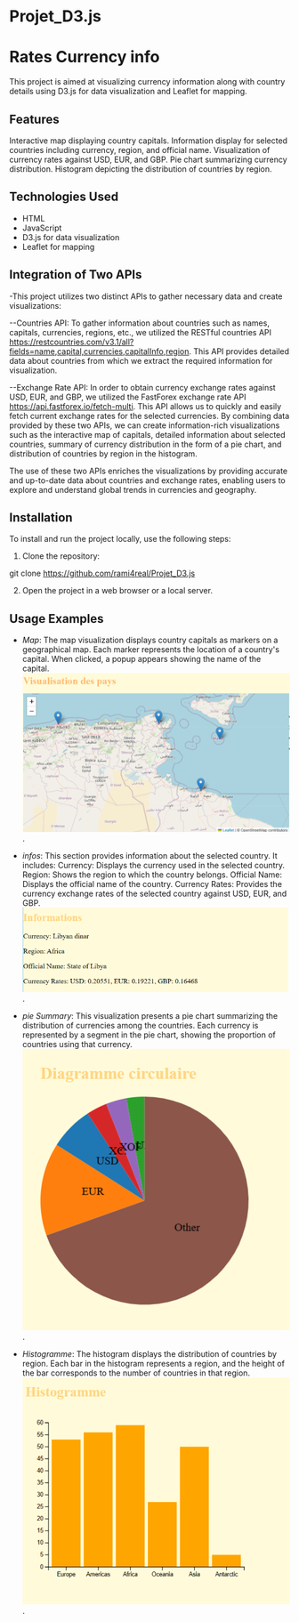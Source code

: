 # Projet_D3.js
# Rates Currency info

This project is aimed at visualizing currency information along with country details using D3.js for data visualization and Leaflet for mapping.


## Features
Interactive map displaying country capitals.
Information display for selected countries including currency, region, and official name.
Visualization of currency rates against USD, EUR, and GBP.
Pie chart summarizing currency distribution.
Histogram depicting the distribution of countries by region.


## Technologies Used

- HTML
- JavaScript
- D3.js for data visualization
- Leaflet for mapping

## Integration of Two APIs

-This project utilizes two distinct APIs to gather necessary data and create visualizations:

--Countries API: To gather information about countries such as names, capitals, currencies, regions, etc., we utilized the RESTful countries API https://restcountries.com/v3.1/all?fields=name,capital,currencies,capitalInfo,region. This API provides detailed data about countries from which we extract the required information for visualization.


--Exchange Rate API: In order to obtain currency exchange rates against USD, EUR, and GBP, we utilized the FastForex exchange rate API https://api.fastforex.io/fetch-multi. This API allows us to quickly and easily fetch current exchange rates for the selected currencies.
By combining data provided by these two APIs, we can create information-rich visualizations such as the interactive map of capitals, detailed information about selected countries, summary of currency distribution in the form of a pie chart, and distribution of countries by region in the histogram.

The use of these two APIs enriches the visualizations by providing accurate and up-to-date data about countries and exchange rates, enabling users to explore and understand global trends in currencies and geography.


## Installation

To install and run the project locally, use the following steps:

1. Clone the repository:

git clone https://github.com/rami4real/Projet_D3.js

2. Open the project in a web browser or a local server.

## Usage Examples

- *Map*:  The map visualization displays country capitals as markers on a geographical map. Each marker represents the location of a country's capital. When clicked, a popup appears showing the name of the capital.
![Map ](images/map.png).
- *infos*:  This section provides information about the selected country. It includes:
Currency: Displays the currency used in the selected country.
Region: Shows the region to which the country belongs.
Official Name: Displays the official name of the country.
Currency Rates: Provides the currency exchange rates of the selected country against USD, EUR, and GBP.
![infos](images/info.png).
- *pie Summary*: This visualization presents a pie chart summarizing the distribution of currencies among the countries. Each currency is represented by a segment in the pie chart, showing the proportion of countries using that currency.
![pie Chart](images/pie.png).

- *Histogramme*:  The histogram displays the distribution of countries by region. Each bar in the histogram represents a region, and the height of the bar corresponds to the number of countries in that region.
![pie Chart](images/histo.png).
